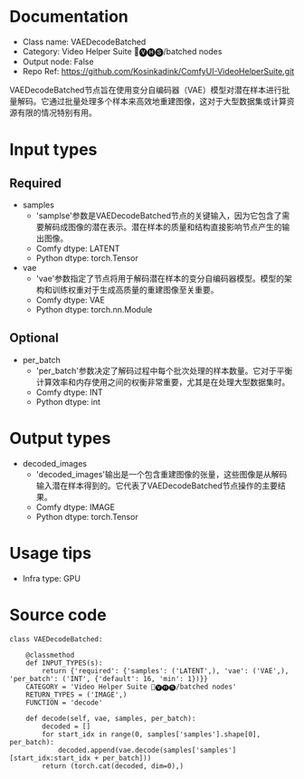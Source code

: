 # Documentation
- Class name: VAEDecodeBatched
- Category: Video Helper Suite 🎥🅥🅗🅢/batched nodes
- Output node: False
- Repo Ref: https://github.com/Kosinkadink/ComfyUI-VideoHelperSuite.git

VAEDecodeBatched节点旨在使用变分自编码器（VAE）模型对潜在样本进行批量解码。它通过批量处理多个样本来高效地重建图像，这对于大型数据集或计算资源有限的情况特别有用。

# Input types
## Required
- samples
    - 'samplse'参数是VAEDecodeBatched节点的关键输入，因为它包含了需要解码成图像的潜在表示。潜在样本的质量和结构直接影响节点产生的输出图像。
    - Comfy dtype: LATENT
    - Python dtype: torch.Tensor
- vae
    - 'vae'参数指定了节点将用于解码潜在样本的变分自编码器模型。模型的架构和训练权重对于生成高质量的重建图像至关重要。
    - Comfy dtype: VAE
    - Python dtype: torch.nn.Module
## Optional
- per_batch
    - 'per_batch'参数决定了解码过程中每个批次处理的样本数量。它对于平衡计算效率和内存使用之间的权衡非常重要，尤其是在处理大型数据集时。
    - Comfy dtype: INT
    - Python dtype: int

# Output types
- decoded_images
    - 'decoded_images'输出是一个包含重建图像的张量，这些图像是从解码输入潜在样本得到的。它代表了VAEDecodeBatched节点操作的主要结果。
    - Comfy dtype: IMAGE
    - Python dtype: torch.Tensor

# Usage tips
- Infra type: GPU

# Source code
```
class VAEDecodeBatched:

    @classmethod
    def INPUT_TYPES(s):
        return {'required': {'samples': ('LATENT',), 'vae': ('VAE',), 'per_batch': ('INT', {'default': 16, 'min': 1})}}
    CATEGORY = 'Video Helper Suite 🎥🅥🅗🅢/batched nodes'
    RETURN_TYPES = ('IMAGE',)
    FUNCTION = 'decode'

    def decode(self, vae, samples, per_batch):
        decoded = []
        for start_idx in range(0, samples['samples'].shape[0], per_batch):
            decoded.append(vae.decode(samples['samples'][start_idx:start_idx + per_batch]))
        return (torch.cat(decoded, dim=0),)
```